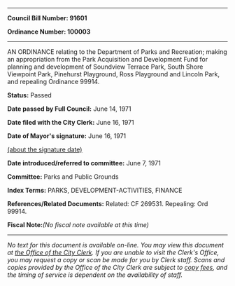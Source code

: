 

********

**Council Bill Number: 91601**
   
**Ordinance Number: 100003**
********

 AN ORDINANCE relating to the Department of Parks and Recreation; making an appropriation from the Park Acquisition and Development Fund for planning and development of Soundview Terrace Park, South Shore Viewpoint Park, Pinehurst Playground, Ross Playground and Lincoln Park, and repealing Ordinance 99914.

**Status:** Passed
   
**Date passed by Full Council:** June 14, 1971
   
**Date filed with the City Clerk:** June 16, 1971
   
**Date of Mayor's signature:** June 16, 1971
   
[(about the signature date)](/~public/approvaldate.htm)
   
   
   
**Date introduced/referred to committee:** June 7, 1971
   
**Committee:** Parks and Public Grounds
   
   
**Index Terms:** PARKS, DEVELOPMENT-ACTIVITIES, FINANCE

**References/Related Documents:** Related: CF 269531. Repealing: Ord 99914.

**Fiscal Note:**_(No fiscal note available at this time)_
********

_No text for this document is available on-line. You may view this document at [the Office of the City Clerk](http://www.seattle.gov/leg/clerk/contactUs.htm). If you are unable to visit the Clerk's Office, you may request a copy or scan be made for you by Clerk staff. Scans and copies provided by the Office of the City Clerk are subject to [copy fees](http://clerk.seattle.gov/~public/clerkfees.htm), and the timing of service is dependent on the availability of staff._

